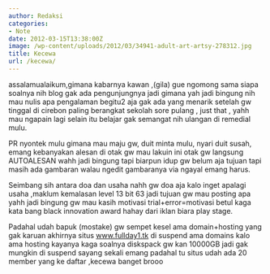 ```yaml
---
author: Redaksi
categories:
- Note
date: 2012-03-15T13:38:00Z
image: /wp-content/uploads/2012/03/34941-adult-art-artsy-278312.jpg
title: Kecewa
url: /kecewa/
---
```



assalamualaikum,gimana kabarnya kawan ,(gila) gue ngomong sama siapa soalnya nih blog gak ada pengunjungnya jadi gimana yah jadi bingung nih mau nulis apa pengalaman begitu2 aja gak ada yang menarik setelah gw tinggal di cirebon paling berangkat sekolah sore pulang , just that , yahh mau ngapain lagi selain itu belajar gak semangat nih ulangan di remedial mulu.

PR nyontek mulu gimana mau maju gw, duit minta mulu, nyari duit susah, emang kebanyakan alesan di otak gw mau lakuin ini otak gw langsung AUTOALESAN wahh jadi bingung tapi biarpun idup gw belum aja tujuan tapi masih ada gambaran walau ngedit gambaranya via ngayal emang harus. 

Seimbang sih antara doa dan usaha nahh gw doa aja kalo inget apalagi usaha ,maklum kemalasan level 13 bit 63 jadi tujuan gw mau posting apa yahh jadi bingung gw mau kasih motivasi trial+error=motivasi betul kaga kata bang black innovation award hahay dari iklan biara play stage. 

Padahal udah bapuk (mostake) gw sempet kesel ama domain+hosting yang gak karuan akhirnya situs www.fullday1.tk di suspend ama domains kalo ama hosting kayanya kaga soalnya diskspack gw kan 10000GB jadi gak mungkin di suspend sayang sekali emang padahal tu situs udah ada 20 member yang ke daftar ,kecewa banget brooo